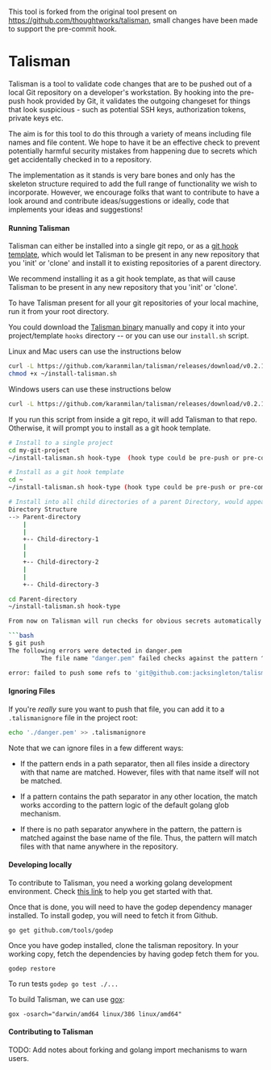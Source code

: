 This tool is forked from the original tool present on https://github.com/thoughtworks/talisman, small changes have been made to support the pre-commit hook.

# Talisman

Talisman is a tool to validate code changes that are to be pushed out
of a local Git repository on a developer's workstation. By hooking
into the pre-push hook provided by Git, it validates the outgoing
changeset for things that look suspicious - such as potential SSH
keys, authorization tokens, private keys etc.

The aim is for this tool to do this through a variety of means
including file names and file content. We hope to have it be an
effective check to prevent potentially harmful security mistakes from
happening due to secrets which get accidentally checked in to a
repository.

The implementation as it stands is very bare bones and only has the
skeleton structure required to add the full range of functionality we
wish to incorporate. However, we encourage folks that want to
contribute to have a look around and contribute ideas/suggestions or
ideally, code that implements your ideas and suggestions!

#### Running Talisman

Talisman can either be installed into a single git repo, or as a
[git hook template](https://git-scm.com/docs/git-init#_template_directory), which would let Talisman to be present in any new repository that you 'init' or 'clone' and install it to existing repositories of a parent directory.

We recommend installing it as a git hook template, as that will cause
Talisman to be present in any new repository that you 'init' or
'clone'.

To have Talisman present for all your git repositories of your local machine, run it from your root directory.

You could download the
[Talisman binary](https://github.com/karanmilan/talisman/releases)
manually and copy it into your project/template `hooks` directory --
or you can use our `install.sh` script.

Linux and Mac users can use the instructions below
```bash
curl -L https://github.com/karanmilan/talisman/releases/download/v0.2.1/install.sh > ~/install-talisman.sh
chmod +x ~/install-talisman.sh
```
Windows users can use these instructions below
```bash
curl -L https://github.com/karanmilan/talisman/releases/download/v0.2.1/install-talisman-windows.sh > ~/install-talisman.sh
```

If you run this script from inside a git repo, it will add Talisman to
that repo. Otherwise, it will prompt you to install as a git hook
template.

```bash
# Install to a single project
cd my-git-project
~/install-talisman.sh hook-type  (hook type could be pre-push or pre-commit)
```

```bash
# Install as a git hook template
cd ~
~/install-talisman.sh hook-type (hook type could be pre-push or pre-commit)
```

```bash
# Install into all child directories of a parent Directory, would appear only if also installed as git-template
Directory Structure
--> Parent-directory
	|
	|
	+-- Child-directory-1
	|
	|
	+-- Child-directory-2
	|
	|
	+-- Child-directory-3

cd Parent-directory
~/install-talisman.sh hook-type

From now on Talisman will run checks for obvious secrets automatically before each push or commit depending on the hook provided to the installation script or binary copied:

```bash
$ git push
The following errors were detected in danger.pem
         The file name "danger.pem" failed checks against the pattern ^.+\.pem$

error: failed to push some refs to 'git@github.com:jacksingleton/talisman-demo.git'
```

#### Ignoring Files

If you're *really* sure you want to push that file, you can add it to
a `.talismanignore` file in the project root:

```bash
echo './danger.pem' >> .talismanignore
```

Note that we can ignore files in a few different ways:

* If the pattern ends in a path separator, then all files inside a
  directory with that name are matched. However, files with that name
  itself will not be matched.
  
* If a pattern contains the path separator in any other location, the
  match works according to the pattern logic of the default golang
  glob mechanism.
  
* If there is no path separator anywhere in the pattern, the pattern
  is matched against the base name of the file. Thus, the pattern will
  match files with that name anywhere in the repository.

#### Developing locally

To contribute to Talisman, you need a working golang development
environment. Check [this link](https://golang.org/doc/install) to help
you get started with that.

Once that is done, you will need to have the godep dependency manager
installed. To install godep, you will need to fetch it from Github.

```` go get github.com/tools/godep ````

Once you have godep installed, clone the talisman repository. In your
working copy, fetch the dependencies by having godep fetch them for
you.

```` godep restore ````

To run tests ```` godep go test ./...  ````

To build Talisman, we can use [gox](https://github.com/mitchellh/gox):

```` gox -osarch="darwin/amd64 linux/386 linux/amd64" ````

#### Contributing to Talisman

TODO: Add notes about forking and golang import mechanisms to warn
users.
